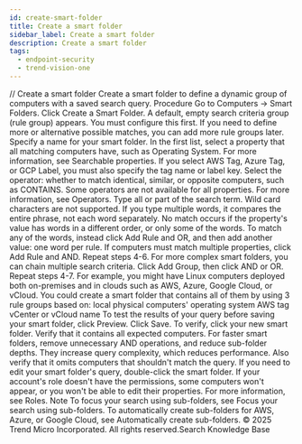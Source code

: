 ```yaml
---
id: create-smart-folder
title: Create a smart folder
sidebar_label: Create a smart folder
description: Create a smart folder
tags:
  - endpoint-security
  - trend-vision-one
---
```


/*<![CDATA[*/ $('#title').html($('meta[name=map-description]').attr('content')); /*]]>*/ Create a smart folder Create a smart folder to define a dynamic group of computers with a saved search query. Procedure Go to Computers → Smart Folders. Click Create a Smart Folder. A default, empty search criteria group (rule group) appears. You must configure this first. If you need to define more or alternative possible matches, you can add more rule groups later. Specify a name for your smart folder. In the first list, select a property that all matching computers have, such as Operating System. For more information, see Searchable properties. If you select AWS Tag, Azure Tag, or GCP Label, you must also specify the tag name or label key. Select the operator: whether to match identical, similar, or opposite computers, such as CONTAINS. Some operators are not available for all properties. For more information, see Operators. Type all or part of the search term. Wild card characters are not supported. If you type multiple words, it compares the entire phrase, not each word separately. No match occurs if the property's value has words in a different order, or only some of the words. To match any of the words, instead click Add Rule and OR, and then add another value: one word per rule. If computers must match multiple properties, click Add Rule and AND. Repeat steps 4-6. For more complex smart folders, you can chain multiple search criteria. Click Add Group, then click AND or OR. Repeat steps 4-7. For example, you might have Linux computers deployed both on-premises and in clouds such as AWS, Azure, Google Cloud, or vCloud. You could create a smart folder that contains all of them by using 3 rule groups based on: local physical computers' operating system AWS tag vCenter or vCloud name To test the results of your query before saving your smart folder, click Preview. Click Save. To verify, click your new smart folder. Verify that it contains all expected computers. For faster smart folders, remove unnecessary AND operations, and reduce sub-folder depths. They increase query complexity, which reduces performance. Also verify that it omits computers that shouldn't match the query. If you need to edit your smart folder's query, double-click the smart folder. If your account's role doesn't have the permissions, some computers won't appear, or you won't be able to edit their properties. For more information, see Roles. Note To focus your search using sub-folders, see Focus your search using sub-folders. To automatically create sub-folders for AWS, Azure, or Google Cloud, see Automatically create sub-folders. © 2025 Trend Micro Incorporated. All rights reserved.Search Knowledge Base